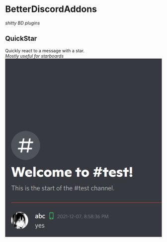 # BetterDiscordAddons
*shitty BD plugins*

## QuickStar
Quickly react to a message with a star.\
*Mostly useful for starboards*\
![quickstar](.github/res/QuickStar.gif)
